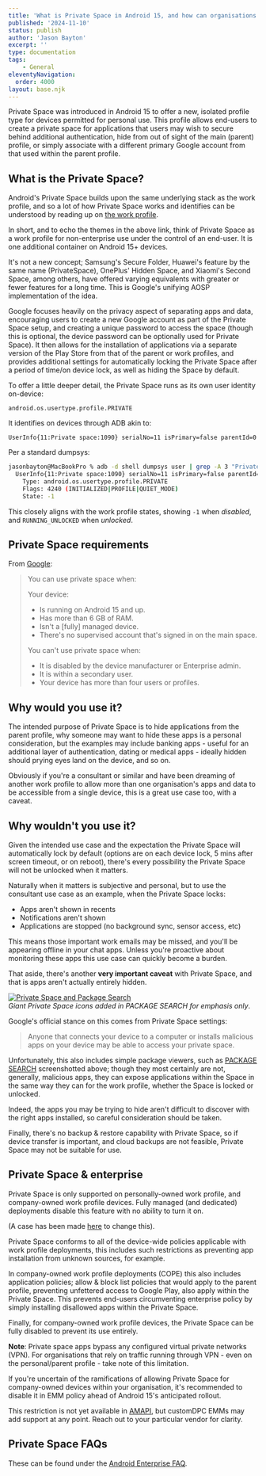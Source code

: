 ```yaml
---
title: 'What is Private Space in Android 15, and how can organisations manage it?'
published: '2024-11-10'
status: publish
author: 'Jason Bayton'
excerpt: ''
type: documentation
tags:
    - General
eleventyNavigation:
  order: 4000
layout: base.njk
---
```

Private Space was introduced in Android 15 to offer a new, isolated profile type for devices permitted for personal use. This profile allows end-users to create a private space for applications that users may wish to secure behind additional authentication, hide from out of sight of the main (parent) profile, or simply associate with a different primary Google account from that used within the parent profile.

## What is the Private Space?

Android's Private Space builds upon the same underlying stack as the work profile, and so a lot of how Private Space works and identifies can be understood by reading up on [the work profile](/android/what-is-android-work-profile).

In short, and to echo the themes in the above link, think of Private Space as a work profile for non-enterprise use under the control of an end-user. It is one additional container on Android 15+ devices.

It's not a new concept; Samsung's Secure Folder, Huawei's feature by the same name (PrivateSpace), OnePlus' Hidden Space, and Xiaomi's Second Space, among others, have offered varying equivalents with greater or fewer features for a long time. This is Google's unifying AOSP implementation of the idea.

Google focuses heavily on the privacy aspect of separating apps and data, encouraging users to create a new Google account as part of the Private Space setup, and creating a unique password to access the space (though this is optional, the device password can be optionally used for Private Space). It then allows for the installation of applications via a separate version of the Play Store from that of the parent or work profiles, and provides additional settings for automatically locking the Private Space after a period of time/on device lock, as well as hiding the Space by default.

To offer a little deeper detail, the Private Space runs as its own user identity on-device:

`android.os.usertype.profile.PRIVATE`

It identifies on devices through ADB akin to:

`UserInfo{11:Private space:1090} serialNo=11 isPrimary=false parentId=0`

Per a standard dumpsys:

```bash
jasonbayton@MacBookPro % adb -d shell dumpsys user | grep -A 3 "Private space"
  UserInfo{11:Private space:1090} serialNo=11 isPrimary=false parentId=0
    Type: android.os.usertype.profile.PRIVATE
    Flags: 4240 (INITIALIZED|PROFILE|QUIET_MODE)
    State: -1
```

This closely aligns with the work profile states, showing `-1` when _disabled_, and `RUNNING_UNLOCKED` when _unlocked_.

## Private Space requirements

From [Google](https://support.google.com/android/answer/15341885?hl=en-GB):

> You can use private space when:
>
> Your device:
> - Is running on Android 15 and up.
> - Has more than 6 GB of RAM.
> - Isn't a [fully] managed device.
> - There's no supervised account that's signed in on the main space.
>
> You can't use private space when:
>
> - It is disabled by the device manufacturer or Enterprise admin.
> - It is within a secondary user.
> - Your device has more than four users or profiles.

## Why would you use it?

The intended purpose of Private Space is to hide applications from the parent profile, why someone may want to hide these apps is a personal consideration, but the examples may include banking apps - useful for an additional layer of authentication, dating or medical apps - ideally hidden should prying eyes land on the device, and so on.

Obviously if you're a consultant or similar and have been dreaming of another work profile to allow more than one organisation's apps and data to be accessible from a single device, this is a great use case too, with a caveat.

## Why wouldn't you use it?

Given the intended use case and the expectation the Private Space will automatically lock by default (options are on each device lock, 5 mins after screen timeout, or on reboot), there's every possibility the Private Space will not be unlocked when it matters.

Naturally when it matters is subjective and personal, but to use the consultant use case as an example, when the Private Space locks:

- Apps aren't shown in recents 
- Notifications aren't shown
- Applications are stopped (no background sync, sensor access, etc)

This means those important work emails may be missed, and you'll be appearing offline in your chat apps. Unless you're proactive about monitoring these apps this use case can quickly become a burden.

That aside, there's another **very important caveat** with Private Space, and that is apps aren't actually entirely hidden.

[![Private Space and Package Search](https://cdn.bayton.org/uploads/2024/private_space_ps.png)](https://cdn.bayton.org/uploads/2024/private_space_ps.png)  
_Giant Private Space icons added in PACKAGE SEARCH for emphasis only_.

Google's official stance on this comes from Private Space settings:

> Anyone that connects your device to a computer or installs malicious apps on your device may be able to access your private space.

Unfortunately, this also includes simple package viewers, such as [PACKAGE SEARCH](/projects/package-search) screenshotted above; though they most certainly are not, generally, malicious apps, they can expose applications within the Space in the same way they can for the work profile, whether the Space is locked or unlocked.

Indeed, the apps you may be trying to hide aren't difficult to discover with the right apps installed, so careful consideration should be taken.

Finally, there's no backup & restore capability with Private Space, so if device transfer is important, and cloud backups are not feasible, Private Space may not be suitable for use.

## Private Space & enterprise

Private Space is only supported on personally-owned work profile, and company-owned work profile devices. Fully managed (and dedicated) deployments disable this feature with no ability to turn it on. 

(A case has been made [here](/blog/2024/10/actually-new-for-enterprise-android-15/#the-case-for-private-space-on-fully-managed-devices) to change this).

Private Space conforms to all of the device-wide policies applicable with work profile deployments, this includes such restrictions as preventing app installation from unknown sources, for example.

In company-owned work profile deployments (COPE) this also includes application policies; allow & block list policies that would apply to the parent profile, preventing unfettered access to Google Play, also apply within the Private Space. This prevents end-users circumventing enterprise policy by simply installing disallowed apps within the Private Space.

Finally, for company-owned work profile devices, the Private Space can be fully disabled to prevent its use entirely.

**Note**: Private space apps bypass any configured virtual private networks (VPN). For organisations that rely on traffic running through VPN - even on the personal/parent profile - take note of this limitation.

If you're uncertain of the ramifications of allowing Private Space for company-owned devices within your organisation, it's recommended to disable it in EMM policy ahead of Android 15's anticipated rollout. 

<div class="callout callout-orange">

This restriction is not yet available in [AMAPI](https://developers.google.com/android/management/reference/rest/v1/enterprises.policies), but customDPC EMMs may add support at any point. Reach out to your particular vendor for clarity.

</div>

## Private Space FAQs

These can be found under the [Android Enterprise FAQ](/android/android-enterprise-faq/#private-space).


